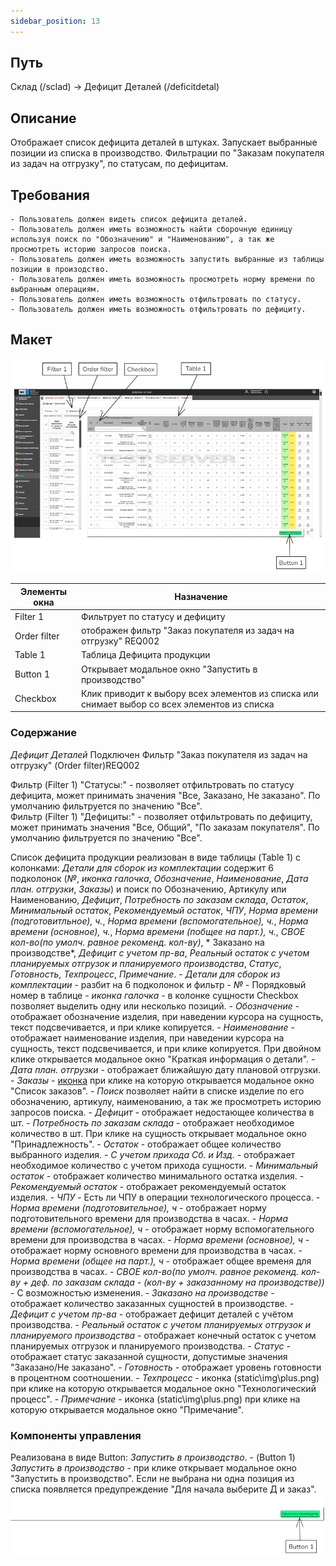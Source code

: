 ```yaml
---
sidebar_position: 13
---
```


## Путь 
Склад (/sclad) -> Дефицит Деталей (/deficitdetal)

## Описание
Отображает список дефицита деталей в штуках. Запускает выбранные позиции из списка в производство. Фильтрации по "Заказам покупателя из задач на отгрузку", по статусам, по дефицитам.

## Требования
    - Пользователь должен видеть список дефицита деталей.
    - Пользователь должен иметь возможность найти сборочную единицу используя поиск по "Обозначению" и "Наименованию", а так же просмотреть историю запросов поиска.
    - Пользователь должен иметь возможность запустить выбранные из таблицы позиции в произодство.
    - Пользователь должен иметь возможность просмотреть норму времени по выбранным операциям.
    - Пользователь должен иметь возможность отфильтровать по статусу.
    - Пользователь должен иметь возможность отфильтровать по дефициту.

## Макет
![Пример изображения Дефицит сборочных единиц](\img\ProductShortage\PartsShortage.png)

| Элементы окна | Назначение |
|---|---|
|Filter 1| Фильтрует по статусу и дефициту |
|Order filter| отображен фильтр "Заказ покупателя из задач на отгрузку" REQ002 |
|Table 1| Таблица Дефицита продукции |
|Button 1| Открывает модальное окно "Запустить в производство" |
|Checkbox| Клик приводит к выбору всех элементов из списка или снимает выбор со всех элементов из списка|

### Содержание
*Дефицит Деталей*
Подключен Фильтр "Заказ покупателя из задач на отгрузку" (Order filter)REQ002

Фильтр (Filter 1) "Статусы:" - позволяет отфильтровать по статусу дефицита, может принимать значения "Все, Заказано, Не заказано". По умолчанию фильтруется по значению "Все".\
Фильтр (Filter 1) "Дефициты:" - позволяет отфильтровать по дефициту, может принимать значения "Все, Общий", "По заказам покупателя". По умолчанию фильтруется по значению "Все".

Список дефицита продукции реализован в виде таблицы (Table 1) с колонками: *Детали для сборок из комплектации* содержит 6 подколонок (*№*, *иконка галочка*,  *Обозначение*, *Наименование*, *Дата план. отгрузки*, *Заказы*) и поиск по Обозначению, Артикулу или Наименованию, *Дефицит*, *Потребность по заказам склада*, *Остаток*, *Минимальный остаток*, *Рекомендуемый остаток*, *ЧПУ*, *Норма времени (подготовитльное), ч.*, *Норма времени (вспомогательное), ч.*, *Норма времени (основное), ч.*, *Норма времени (побщее на парт.), ч.*,  *СВОЕ кол-во(по умолч. равное рекоменд. кол-ву)*, * Заказано на производстве*, *Дефицит с учетом пр-ва*, *Реальный остаток с учетом планируемых отгрузок и планируемого производства*, *Статус*, *Готовность*, *Техпроцесс*,  *Примечание*.
    - *Детали для сборок из комплектации* - разбит на 6 подколонок и фильтр
        - *№* - Порядковый номер в таблице
        - *иконка галочка* - в колонке сущности Checkbox позволяет выделить одну или несколько позиций.
        - *Обозначение* - отображает обозначение изделия, при наведении курсора на сущность, текст подсвечивается, и при клике копируется.
        - *Наименование* - отображает наименование изделия, при наведении курсора на сущность, текст подсвечивается, и при клике копируется. При двойном клике открывается модальное окно "Краткая информация о детали".
        - *Дата план. отгрузки* - отображает ближайшую дату плановой отгрузки.
        - *Заказы* - [иконка](/img/plus.png) при клике на которую открывается модальное окно "Список заказов".
        - *Поиск* позволяет найти в списке изделие по его обозначению, артикулу, наименованию, а так же просмотреть историю запросов поиска.
    - *Дефицит* - отображает недостающее количества в шт.
    - *Потребность по заказам склада* - отображает необходимое количество в шт. При клике на сущность открывает модальное окно "Принадлежность".
    - *Остаток* - отображает общее количество выбранного изделия.
    - *С учетом прихода Сб. и Изд.* - отображает необходимое количество с учетом прихода сущности.
    - *Минимальный остаток* - отображает количество минимального остатка изделия.
    - *Рекомендуемый остаток* - отображает рекомендуемый остаток изделия.
    - *ЧПУ* - Есть ли ЧПУ в операции технологического процесса.
    - *Норма времени (подготовительное), ч* - отображает норму подготовительного времени для производства в часах.
    - *Норма времени (вспомогательное), ч* - отображает норму вспомогательного времени для производства в часах.
    - *Норма времени (основное), ч* - отображает норму основного времени для производства в часах.
    - *Норма времени (общее на парт.), ч* - отображает общее временя для производства в часах.
    - *СВОЕ кол-во(по умолч. равное рекоменд. кол-ву + деф. по заказам склада - (кол-ву + заказанному на производстве))* - С возможностью изменения.
    - *Заказано на производстве* - отображает количество заказанных сущностей в производстве.
    - *Дефицит с учетом пр-ва* - отображает дефицит деталей с учётом производства.
    - *Реальный остаток с учетом планируемых отгрузок и планируемого производства* - отображает конечный остаток с учетом планируемых отгрузок и планируемого производства.
    - *Статус* - отображает статус заказанной сущности, допустимые значения "Заказано/Не заказано".
    - *Готовность* - отображает уровень готовности в процентном соотношении.
    - *Техпроцесс* - иконка (static\img\plus.png) при клике на которую открывается модальное окно "Технологический процесс".
    - *Примечание* - иконка (static\img\plus.png) при клике на которую открывается модальное окно "Примечание".

### Компоненты управления
Реализована в виде Button: *Запустить в производство*.
    - (Button 1) *Запустить в производство* - при клике открывает модальное окно "Запустить в производство". Если не выбрана ни одна позиция из списка появляется предупреждение "Для начала выберите Д и заказ".
![Пример изображения Дефицит продукции Компоненты управления](\img\ProductShortage\PartsShortageComponents.png)